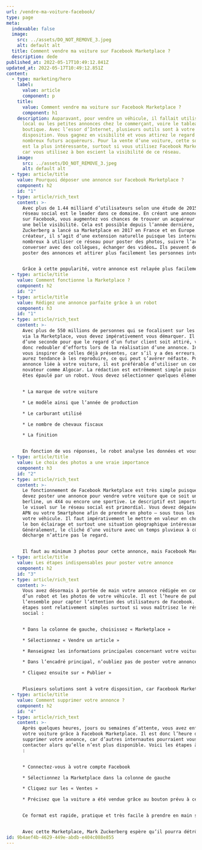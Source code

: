 ```yaml
---
url: /vendre-ma-voiture-facebook/
type: page
meta:
  indexable: false
  image:
    src: ../assets/DO_NOT_REMOVE_3.jpeg
    alt: default alt
  title: Comment vendre ma voiture sur Facebook Marketplace ?
  description: dede
published_at: 2022-05-17T10:49:12.841Z
updated_at: 2022-05-17T10:49:12.851Z
content:
  - type: marketing/hero
    label:
      value: article
      component: p
    title:
      value: Comment vendre ma voiture sur Facebook Marketplace ?
      component: h1
    description: Auparavant, pour vendre un véhicule, il fallait utiliser le journal
      local ou les petites annonces chez le commerçant, voire le tableau d’une
      boutique. Avec l’essor d’Internet, plusieurs outils sont à votre
      disposition. Vous gagnez en visibilité et vous attirez le regard de
      nombreux futurs acquéreurs. Pour la vente d’une voiture, cette solution
      est la plus intéressante, surtout si vous utilisez Facebook Marketplace,
      car vous utilisez à bon escient la visibilité de ce réseau.
    image:
      src: ../assets/DO_NOT_REMOVE_3.jpeg
      alt: default alt
  - type: article/title
    value: Pourquoi déposer une annonce sur Facebook Marketplace ?
    component: h2
    id: "1"
  - type: article/rich_text
    content: >-
      Avec plus de 1.44 milliard d’utilisateurs selon une étude de 2015, le
      réseau social est le leader dans ce domaine. En créant une annonce relayée
      sur Facebook, vous augmentez vos chances de trouver un acquéreur grâce à
      une belle visibilité. Cela est possible depuis l’année dernière, car Mark
      Zuckerberg a lancé sa Marketplace en 2017 en France et en Europe. Pour le
      créateur, il s’agit d’une extension naturelle puisque les internautes sont
      nombreux à utiliser ce réseau pour poster des photos, suivre l’actualité,
      converser avec des collègues, échanger des vidéos… Ils peuvent désormais
      poster des annonces et attirer plus facilement les personnes intéressées.


      Grâce à cette popularité, votre annonce est relayée plus facilement d’un compte à un autre même sans votre intervention. Il suffit de regarder le succès du Bon Coin pour comprendre l’intérêt de cette Marketplace, car les internautes utilisent des plateformes faciles d’accès et d’utilisation pour trouver leur bonheur à moindre coût.
  - type: article/title
    value: Comment fonctionne la Marketplace ?
    component: h2
    id: "2"
  - type: article/title
    value: Rédigez une annonce parfaite grâce à un robot
    component: h3
    id: "1"
  - type: article/rich_text
    content: >-
      Avec plus de 550 millions de personnes qui se focalisent sur les ventes
      via la Marketplace, vous devez impérativement vous démarquer. Il suffit
      d’une seconde pour que le regard d’un futur client soit attiré, vous devez
      donc redoubler d’efforts lors de la réalisation d’une annonce. Inutile de
      vous inspirer de celles déjà présentes, car s’il y a des erreurs, vous
      aurez tendance à les reproduire, ce qui peut s’avérer néfaste. Pour votre
      annonce liée à votre voiture, il est préférable d’utiliser un concept
      novateur comme Algocar. La rédaction est extrêmement simple puisque vous
      êtes épaulé par un robot. Vous devez sélectionner quelques éléments :


      * La marque de votre voiture

      * Le modèle ainsi que l’année de production

      * Le carburant utilisé

      * Le nombre de chevaux fiscaux

      * La finition


      En fonction de vos réponses, le robot analyse les données et vous permet de peaufiner votre annonce. C’est rapide, efficace et surtout vous sélectionnez les informations les plus utiles pour la vente de votre voiture. Lorsque le formulaire est terminé, vous obtenez votre annonce qu’il suffit de poster sur Facebook Marketplace. Les internautes rassemblent les données pertinentes qui leur permettent immédiatement de savoir si votre véhicule est susceptible de satisfaire leurs exigences.
  - type: article/title
    value: Le choix des photos a une vraie importance
    component: h3
    id: "2"
  - type: article/rich_text
    content: >-
      Le fonctionnement de Facebook Marketplace est très simple puisque vous
      devez poster une annonce pour vendre votre voiture que ce soit une
      berline, un 4X4 ou encore une sportive. Le descriptif est important, mais
      le visuel sur le réseau social est primordial. Vous devez dégainer votre
      APN ou votre Smartphone afin de prendre en photo – sous tous les angles –
      votre véhicule. Il faut impérativement le mettre en valeur en choisissant
      le bon éclairage et surtout une situation géographique intéressante.
      Généralement, le cliché d’une voiture avec un temps pluvieux à côté d’une
      décharge n’attire pas le regard.


      Il faut au minimum 3 photos pour cette annonce, mais Facebook Marketplace accepte jusqu’à 10 clichés. Votre compte est également relié à la place de marché, ce qui apporte une certaine crédibilité à votre annonce. Les futurs acquéreurs peuvent ainsi découvrir le vendeur en amont avant de prendre un rendez-vous pour un essai. Faites en sorte que votre photo de profil soit à votre avantage.
  - type: article/title
    value: Les étapes indispensables pour poster votre annonce
    component: h2
    id: "3"
  - type: article/rich_text
    content: >-
      Vous avez désormais à portée de main votre annonce rédigée en compagnie
      d’un robot et les photos de votre véhicule. Il est l’heure de publier
      l’ensemble pour capter l’attention des utilisateurs de Facebook. Les
      étapes sont relativement simples surtout si vous maîtrisez le réseau
      social :


      * Dans la colonne de gauche, choisissez « Marketplace »

      * Sélectionnez « Vendre un article »

      * Renseignez les informations principales concernant votre voiture, vos photos et la catégorie

      * Dans l’encadré principal, n’oubliez pas de poster votre annonce

      * Cliquez ensuite sur « Publier »


      Plusieurs solutions sont à votre disposition, car Facebook Marketplace n’est pas la seule place sur laquelle vous pouvez diffuser votre annonce. Le réseau social vous demande si vous souhaitez la partager sur d’autres réseaux. Lorsqu’elle a été acceptée, vous devez la poster dans tous les groupes consacrés aux achats présents sur Facebook et notamment ceux dédiés à la vente des voitures. Vous améliorez ainsi la visibilité et, si vous possédez un réseau d’amis performant, cette fameuse annonce pourra circuler très rapidement.
  - type: article/title
    value: Comment supprimer votre annonce ?
    component: h2
    id: "4"
  - type: article/rich_text
    content: >-
      Après quelques heures, jours ou semaines d’attente, vous avez enfin vendu
      votre voiture grâce à Facebook Marketplace. Il est donc l’heure de
      supprimer votre annonce, car d’autres internautes pourraient vous
      contacter alors qu’elle n’est plus disponible. Voici les étapes à réaliser
      :


      * Connectez-vous à votre compte Facebook

      * Sélectionnez la Marketplace dans la colonne de gauche

      * Cliquez sur les « Ventes »

      * Précisez que la voiture a été vendue grâce au bouton prévu à cet effet


      Ce format est rapide, pratique et très facile à prendre en main surtout si vous maîtrisez parfaitement ce réseau social. Pour que la visibilité soit la plus forte, il est nécessaire de partager cette annonce, mais soyez tout de même vigilant lorsque vous êtes contacté. Comme c’est le cas pour d’autres plateformes, vous n’êtes pas à l’abri d’une arnaque. Comme vous êtes sur Facebook, n’hésitez pas à regarder le profil de la personne intéressée et, avant de procéder à un essai, un entretien téléphonique est toujours préférable. Le mail et les SMS sont efficaces, mais une vraie discussion est bénéfique.


      Avec cette Marketplace, Mark Zuckerberg espère qu’il pourra détrôner certaines plateformes d’e-commerce largement renommées. Avec plus de 18 millions d’annonces, il a encore du travail à accomplir pour se frotter au Bon Coin qui revendique plus de 28 millions d’annonces.
id: 9b4aef4b-4629-449e-abdb-e404c088e855
---
```

